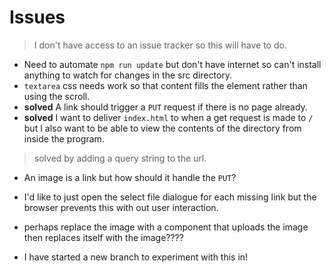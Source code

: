 # Issues

> I don't have access to an issue tracker so this will have to do.

- Need to automate `npm run update` but don't have internet so can't install anything to watch for changes in the src directory.
- `textarea` css needs work so that content fills the element rather than using the scroll.
- **solved** A link should trigger a `PUT` request if there is no page already.
- **solved** I want to deliver `index.html` to when a get request is made to `/` but I also want to be able to view the contents of the directory from inside the program.

> solved by adding a query string to the url.

- An image is a link but how should it handle the `PUT`?
- I'd like to just open the select file dialogue for each missing link but the browser prevents this with out user interaction.
- perhaps replace the image with a component that uploads the image then replaces itself with the image????

- I have started a new branch to experiment with this in!
